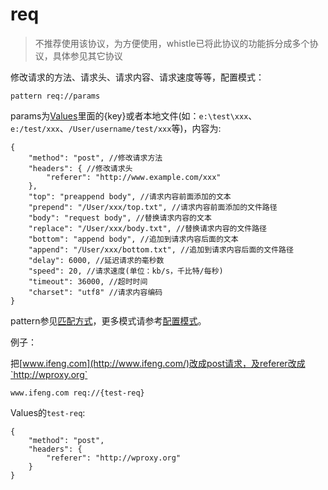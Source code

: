 # req
> 不推荐使用该协议，为方便使用，whistle已将此协议的功能拆分成多个协议，具体参见其它协议

修改请求的方法、请求头、请求内容、请求速度等等，配置模式：

	pattern req://params
	
params为[Values](http://local.whistlejs.com/#values)里面的{key}或者本地文件(如：`e:\test\xxx`、`e:/test/xxx`、`/User/username/test/xxx`等)，内容为:

	{
	    "method": "post", //修改请求方法
	    "headers": { //修改请求头
	        "referer": "http://www.example.com/xxx"
	    },
	    "top": "preappend body", //请求内容前面添加的文本
	    "prepend": "/User/xxx/top.txt", //请求内容前面添加的文件路径
	    "body": "request body", //替换请求内容的文本
	    "replace": "/User/xxx/body.txt", //替换请求内容的文件路径
	    "bottom": "append body", //追加到请求内容后面的文本
	    "append": "/User/xxx/bottom.txt", //追加到请求内容后面的文件路径
	    "delay": 6000, //延迟请求的毫秒数
	    "speed": 20, //请求速度(单位：kb/s，千比特/每秒)
	    "timeout": 36000, //超时时间
	    "charset": "utf8" //请求内容编码
	}
	
pattern参见[匹配方式](../pattern.html)，更多模式请参考[配置模式](../mode.html)。

例子：

把[www.ifeng.com](http://www.ifeng.com/)改成post请求，及referer改成`http://wproxy.org`

	www.ifeng.com req://{test-req}
	
Values的`test-req`:

	{
	    "method": "post",
	    "headers": {
	        "referer": "http://wproxy.org"
	    }
    }

